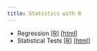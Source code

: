 ```yaml
---
title: Statistics with R
---
```


 * Regression [[R]](/demo/Statistics_with_R/Regression.R) [[html]](/demo/Statistics_with_R/Regression.html)
 * Statistical Tests [[R]](/demo/Statistics_with_R/Statistical_Tests.R) [[html]](/demo/Statistics_with_R/Statistical_Tests.html)

